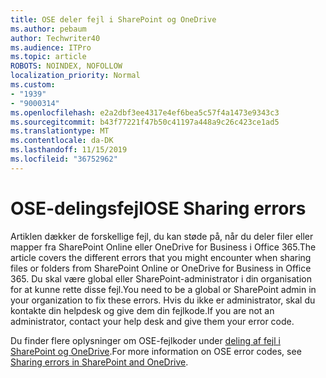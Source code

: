 ```yaml
---
title: OSE deler fejl i SharePoint og OneDrive
ms.author: pebaum
author: Techwriter40
ms.audience: ITPro
ms.topic: article
ROBOTS: NOINDEX, NOFOLLOW
localization_priority: Normal
ms.custom:
- "1939"
- "9000314"
ms.openlocfilehash: e2a2dbf3ee4317e4ef6bea5c57f4a1473e9343c3
ms.sourcegitcommit: b43f77221f47b50c41197a448a9c26c423ce1ad5
ms.translationtype: MT
ms.contentlocale: da-DK
ms.lasthandoff: 11/15/2019
ms.locfileid: "36752962"
---
```

# <a name="ose-sharing-errors"></a><span data-ttu-id="4eae3-102">OSE-delingsfejl</span><span class="sxs-lookup"><span data-stu-id="4eae3-102">OSE Sharing errors</span></span>

<span data-ttu-id="4eae3-103">Artiklen dækker de forskellige fejl, du kan støde på, når du deler filer eller mapper fra SharePoint Online eller OneDrive for Business i Office 365.</span><span class="sxs-lookup"><span data-stu-id="4eae3-103">The article covers the different errors that you might encounter when sharing files or folders from SharePoint Online or OneDrive for Business in Office 365.</span></span> <span data-ttu-id="4eae3-104">Du skal være global eller SharePoint-administrator i din organisation for at kunne rette disse fejl.</span><span class="sxs-lookup"><span data-stu-id="4eae3-104">You need to be a global or SharePoint admin in your organization to fix these errors.</span></span> <span data-ttu-id="4eae3-105">Hvis du ikke er administrator, skal du kontakte din helpdesk og give dem din fejlkode.</span><span class="sxs-lookup"><span data-stu-id="4eae3-105">If you are not an administrator, contact your help desk and give them your error code.</span></span>

<span data-ttu-id="4eae3-106">Du finder flere oplysninger om OSE-fejlkoder under [deling af fejl i SharePoint og OneDrive](https://docs.microsoft.com/sharepoint/sharepoint-onedrive-error-message).</span><span class="sxs-lookup"><span data-stu-id="4eae3-106">For more information on OSE error codes, see [Sharing errors in SharePoint and OneDrive](https://docs.microsoft.com/sharepoint/sharepoint-onedrive-error-message).</span></span>
